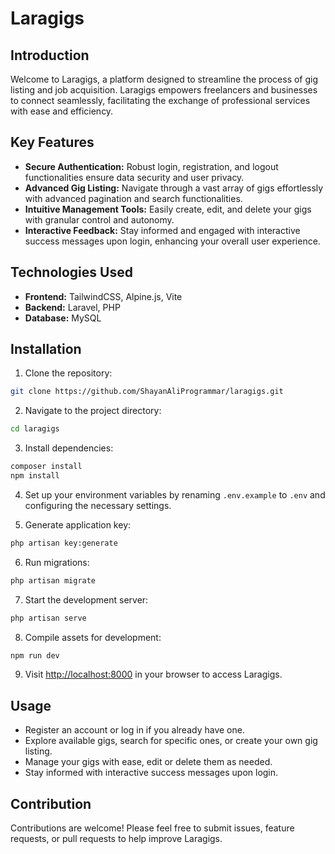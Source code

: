 # Laragigs

## Introduction

Welcome to Laragigs, a platform designed to streamline the process of gig listing and job acquisition. Laragigs empowers freelancers and businesses to connect seamlessly, facilitating the exchange of professional services with ease and efficiency.

## Key Features

- **Secure Authentication:** Robust login, registration, and logout functionalities ensure data security and user privacy.
- **Advanced Gig Listing:** Navigate through a vast array of gigs effortlessly with advanced pagination and search functionalities.
- **Intuitive Management Tools:** Easily create, edit, and delete your gigs with granular control and autonomy.
- **Interactive Feedback:** Stay informed and engaged with interactive success messages upon login, enhancing your overall user experience.

## Technologies Used

- **Frontend:** TailwindCSS, Alpine.js, Vite
- **Backend:** Laravel, PHP
- **Database:** MySQL

## Installation

1. Clone the repository:

```bash
git clone https://github.com/ShayanAliProgrammar/laragigs.git
```

2. Navigate to the project directory:

```bash
cd laragigs
```

3. Install dependencies:

```bash
composer install
npm install
```

4. Set up your environment variables by renaming `.env.example` to `.env` and configuring the necessary settings.

5. Generate application key:

```bash
php artisan key:generate
```

6. Run migrations:

```bash
php artisan migrate
```

7. Start the development server:

```bash
php artisan serve
```

8. Compile assets for development:

```bash
npm run dev
```

9. Visit [http://localhost:8000](http://localhost:8000) in your browser to access Laragigs.

## Usage

- Register an account or log in if you already have one.
- Explore available gigs, search for specific ones, or create your own gig listing.
- Manage your gigs with ease, edit or delete them as needed.
- Stay informed with interactive success messages upon login.

## Contribution

Contributions are welcome! Please feel free to submit issues, feature requests, or pull requests to help improve Laragigs.
